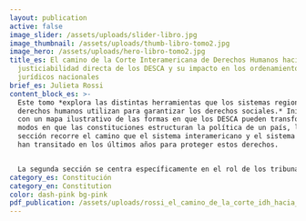 ```yaml
---
layout: publication
active: false
image_slider: /assets/uploads/slider-libro.jpg
image_thumbnail: /assets/uploads/thumb-libro-tomo2.jpg
image_hero: /assets/uploads/hero-libro-tomo2.jpg
title_es: El camino de la Corte Interamericana de Derechos Humanos hacia la
  justiciabilidad directa de los DESCA y su impacto en los ordenamientos
  jurídicos nacionales
brief_es: Julieta Rossi
content_block_es: >-
  Este tomo *explora las distintas herramientas que los sistemas regionales de
  derechos humanos utilizan para garantizar los derechos sociales.* Iniciando
  con un mapa ilustrativo de las formas en que los DESCA pueden transformar los
  modos en que las constituciones estructuran la política de un país, la primera
  sección recorre el camino que el sistema interamericano y el sistema europeo
  han transitado en los últimos años para proteger estos derechos.


  La segunda sección se centra específicamente en el rol de los tribunales –tanto regionales como nacionales– en la garantía de los derechos sociales: la denominada “justiciabilidad”. Aquí se presentan diversas posturas sobre el rol que los jueces pueden y deben tener en el respeto, protección y garantía de los derechos sociales, y los impactos que las diversas formas de incorporación del derecho internacional en la Constitución pueden tener sobre la función judicial.
category_es: Constitución
category_en: Constitution
color: dash-pink bg-pink
pdf_publication: /assets/uploads/rossi_el_camino_de_la_corte_idh_hacia_la_justiciabilidad_directa_de_los_desca.pdf
---
```

